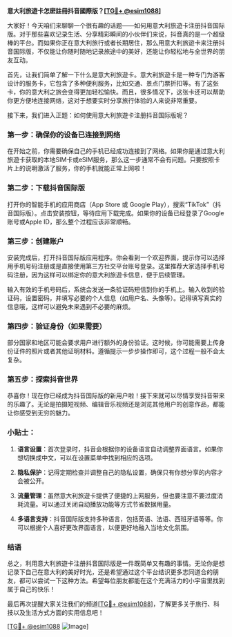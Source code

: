 **意大利旅遊卡怎麽註冊抖音國際版？[[TG💪+ @esim1088](https://t.me/s/esim1088)]**

大家好！今天咱们来聊聊一个很有趣的话题——如何用意大利旅遊卡注册抖音国际版。对于那些喜欢记录生活、分享精彩瞬间的小伙伴们来说，抖音真的是一个超级棒的平台。而如果你正在意大利旅行或者长期居住，那么用意大利旅遊卡来注册抖音国际版，不仅能让你随时随地记录旅途中的美好，还能让你轻松地与全世界的朋友互动。

首先，让我们简单了解一下什么是意大利旅遊卡。意大利旅遊卡是一种专门为游客设计的服务卡，它包含了多种便利服务，比如交通、景点门票折扣等。有了这张卡，你的意大利之旅会变得更加轻松愉快。而且，很多情况下，这张卡还可以帮助你更方便地连接网络，这对于想要实时分享旅行体验的人来说非常重要。

接下来，我们进入正题：如何使用意大利旅遊卡注册抖音国际版呢？

### 第一步：确保你的设备已连接到网络

在开始之前，你需要确保自己的手机已经成功连接到了网络。如果你是通过意大利旅遊卡获取的本地SIM卡或eSIM服务，那么这一步通常不会有问题。只要按照卡片上的说明激活了服务，你的手机就能正常上网啦！

### 第二步：下载抖音国际版

打开你的智能手机的应用商店（App Store 或 Google Play），搜索“TikTok”（抖音国际版）。点击安装按钮，等待应用下载完成。如果你的设备已经登录了Google账号或Apple ID，那么整个过程应该非常顺畅。

### 第三步：创建账户

安装完成后，打开抖音国际版应用程序。你会看到一个欢迎界面，提示你可以选择用手机号码注册或是直接使用第三方社交平台账号登录。这里推荐大家选择手机号码注册，因为这样可以绑定你的意大利旅遊卡信息，便于后续管理。

输入有效的手机号码后，系统会发送一条验证码短信到你的手机上。输入收到的验证码，设置密码，并填写必要的个人信息（如用户名、头像等）。记得填写真实的信息哦，这样可以避免未来遇到不必要的麻烦。

### 第四步：验证身份（如果需要）

部分国家和地区可能会要求用户进行额外的身份验证。这时候，你可能需要上传身份证件的照片或者其他证明材料。遵循提示一步步操作即可，这个过程一般不会太复杂。

### 第五步：探索抖音世界

恭喜你！现在你已经成为抖音国际版的新用户啦！接下来就可以尽情享受抖音带来的乐趣了。无论是拍摄短视频、编辑音乐视频还是浏览其他用户的创意作品，都能让你感受到无穷的魅力。

### 小贴士：

1. **语言设置**：首次登录时，抖音会根据你的设备语言自动调整界面语言。如果你想切换成中文，可以在设置菜单中找到相应的选项。
   
2. **隐私保护**：记得定期检查并调整自己的隐私设置，确保只有你想分享的内容才会被公开。

3. **流量管理**：虽然意大利旅遊卡提供了便捷的上网服务，但也要注意不要过度消耗流量。可以通过关闭自动播放功能等方式节省数据用量。

4. **多语言支持**：抖音国际版支持多种语言，包括英语、法语、西班牙语等等。你可以根据个人喜好更改界面语言，以便更好地融入当地文化氛围。

### 结语

总之，利用意大利旅遊卡注册抖音国际版是一件既简单又有趣的事情。无论你是想记录下自己在意大利的美好时光，还是希望通过这个平台结识更多志同道合的朋友，都可以尝试一下这种方法。希望每位朋友都能在这个充满活力的小宇宙里找到属于自己的快乐！

最后再次提醒大家关注我们的频道[[TG💪+ @esim1088](https://t.me/s/esim1088)]，了解更多关于旅行、科技以及生活方式方面的实用信息吧！

[[TG💪+ @esim1088](https://t.me/s/esim1088) ![Image](https://i.postimg.cc/4NQfJmqS/Snipaste-2025-05-13-00-14-12.png)]